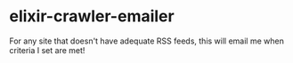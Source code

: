 # elixir-crawler-emailer
For any site that doesn't have adequate RSS feeds, this will email me when criteria I set are met!
